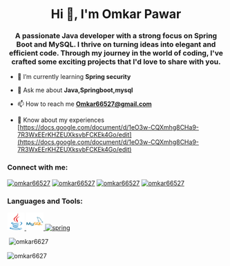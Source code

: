 <h1 align="center">Hi 👋, I'm Omkar Pawar</h1>
<h3 align="center">A passionate Java developer with a strong focus on Spring Boot and MySQL. I thrive on turning ideas into elegant and efficient code. Through my journey in the world of coding, I've crafted some exciting projects that I'd love to share with you.</h3>

- 🌱 I’m currently learning **Spring security**

- 💬 Ask me about **Java,Springboot,mysql**

- 📫 How to reach me **Omkar66527@gmail.com**

- 📄 Know about my experiences [https://docs.google.com/document/d/1eO3w-CQXmhg8CHa9-7R3WxEErKHZEUXksvbFCKEk4Go/edit](https://docs.google.com/document/d/1eO3w-CQXmhg8CHa9-7R3WxEErKHZEUXksvbFCKEk4Go/edit)

<h3 align="left">Connect with me:</h3>
<p align="left">
<a href="https://linkedin.com/in/omkar66527" target="blank"><img align="center" src="https://raw.githubusercontent.com/rahuldkjain/github-profile-readme-generator/master/src/images/icons/Social/linked-in-alt.svg" alt="omkar66527" height="30" width="40" /></a>
<a href="https://kaggle.com/omkar66527" target="blank"><img align="center" src="https://raw.githubusercontent.com/rahuldkjain/github-profile-readme-generator/master/src/images/icons/Social/kaggle.svg" alt="omkar66527" height="30" width="40" /></a>
<a href="https://www.hackerrank.com/omkar66527" target="blank"><img align="center" src="https://raw.githubusercontent.com/rahuldkjain/github-profile-readme-generator/master/src/images/icons/Social/hackerrank.svg" alt="omkar66527" height="30" width="40" /></a>
<a href="https://www.leetcode.com/omkar66527" target="blank"><img align="center" src="https://raw.githubusercontent.com/rahuldkjain/github-profile-readme-generator/master/src/images/icons/Social/leet-code.svg" alt="omkar66527" height="30" width="40" /></a>
</p>

<h3 align="left">Languages and Tools:</h3>
<p align="left"> <a href="https://www.java.com" target="_blank" rel="noreferrer"> <img src="https://raw.githubusercontent.com/devicons/devicon/master/icons/java/java-original.svg" alt="java" width="40" height="40"/> </a> <a href="https://www.mysql.com/" target="_blank" rel="noreferrer"> <img src="https://raw.githubusercontent.com/devicons/devicon/master/icons/mysql/mysql-original-wordmark.svg" alt="mysql" width="40" height="40"/> </a> <a href="https://spring.io/" target="_blank" rel="noreferrer"> <img src="https://www.vectorlogo.zone/logos/springio/springio-icon.svg" alt="spring" width="40" height="40"/> </a> </p>

<p>&nbsp;<img align="center" src="https://github-readme-stats.vercel.app/api?username=omkar6627&show_icons=true&locale=en" alt="omkar6627" /></p>

<p><img align="center" src="https://github-readme-streak-stats.herokuapp.com/?user=omkar6627&" alt="omkar6627" /></p>
